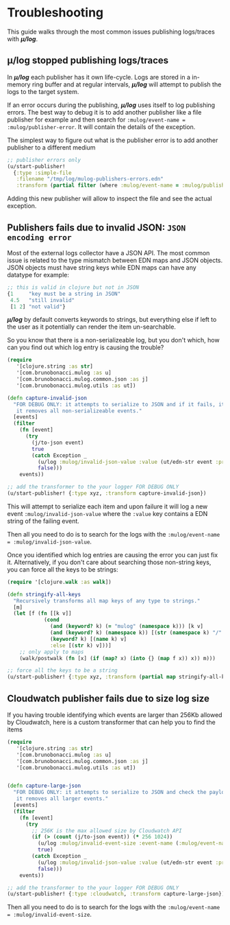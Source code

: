 # Troubleshooting

This guide walks through the most common issues publishing logs/traces with ***μ/log***.


## μ/log stopped publishing logs/traces

In ***μ/log*** each publisher has it own life-cycle. Logs are stored in a in-memory ring buffer
and at regular intervals, ***μ/log*** will attempt to publish the logs to the target system.

If an error occurs during the publishing, ***μ/log*** uses itself to log publishing errors. The best way to debug it is to add another publisher like a file publisher for example and then search for `:mulog/event-name = :mulog/publisher-error`. It will contain the details of the exception.

The simplest way to figure out what is the publisher error is to add another publisher to a different medium

```clojure
;; publisher errors only
(u/start-publisher!
  {:type :simple-file
   :filename "/tmp/log/mulog-publishers-errors.edn"
   :transform (partial filter (where :mulog/event-name = :mulog/publisher-error))})
```

Adding this new publisher will allow to inspect the file and see the actual exception.


## Publishers fails due to invalid JSON: `JSON encoding error`

Most of the external logs collector have a JSON API. The most common issue is related to the type mismatch between EDN maps and JSON objects.
JSON objects must have string keys while EDN maps can have any datatype for example:

```clojure
;; this is valid in clojure but not in JSON
{1     "key must be a string in JSON"
 4.5   "still invalid"
 [1 2] "not valid"}
```

***μ/log*** by default converts keywords to strings, but everything else if left to the user as it potentially can render the item un-searchable.

So you know that there is a non-serializeable log, but you don't which, how can you find out which log entry is causing the trouble?

```clojure
(require
   '[clojure.string :as str]
   '[com.brunobonacci.mulog :as u]
   '[com.brunobonacci.mulog.common.json :as j]
   '[com.brunobonacci.mulog.utils :as ut])

(defn capture-invalid-json
  "FOR DEBUG ONLY: it attempts to serialize to JSON and if it fails, it logs the reason.
   it removes all non-serializeable events."
  [events]
  (filter
    (fn [event]
      (try
        (j/to-json event)
        true
        (catch Exception _
          (u/log :mulog/invalid-json-value :value (ut/edn-str event :pretty? true))
          false)))
    events))

;; add the transformer to the your logger FOR DEBUG ONLY
(u/start-publisher! {:type xyz, :transform capture-invalid-json})
```

This will attempt to serialize each item and upon failure it will log a new event `:mulog/invalid-json-value` where the `:value` key
contains a EDN string of the failing event.

Then all you need to do is to search for the logs with the `:mulog/event-name = :mulog/invalid-json-value`.

Once you identified which log entries are causing the error you can just fix it.
Alternatively, if you don't care about searching those non-string keys, you can force all the keys to be strings:

```clojure
(require '[clojure.walk :as walk])

(defn stringify-all-keys
  "Recursively transforms all map keys of any type to strings."
  [m]
  (let [f (fn [[k v]]
            (cond
              (and (keyword? k) (= "mulog" (namespace k))) [k v]
              (and (keyword? k) (namespace k)) [(str (namespace k) "/" (name k)) v]
              (keyword? k) [(name k) v]
              :else [(str k) v]))]
    ;; only apply to maps
    (walk/postwalk (fn [x] (if (map? x) (into {} (map f x)) x)) m)))

;; force all the keys to be a string
(u/start-publisher! {:type xyz, :transform (partial map stringify-all-keys)})
```


## Cloudwatch publisher fails due to size log size

If you having trouble identifying which events are larger than 256Kb allowed by Cloudwatch,
here is a custom transformer that can help you to find the items

```clojure
(require
   '[clojure.string :as str]
   '[com.brunobonacci.mulog :as u]
   '[com.brunobonacci.mulog.common.json :as j]
   '[com.brunobonacci.mulog.utils :as ut])


(defn capture-large-json
  "FOR DEBUG ONLY: it attempts to serialize to JSON and check the payload size.
   it removes all larger events."
  [events]
  (filter
    (fn [event]
      (try
        ;; 256K is the max allowed size by Cloudwatch API
        (if (> (count (j/to-json event)) (* 256 1024))
          (u/log :mulog/invalid-event-size :event-name (:mulog/event-name event))
          true)
        (catch Exception _
          (u/log :mulog/invalid-json-value :value (ut/edn-str event :pretty? true))
          false)))
    events))

;; add the transformer to the your logger FOR DEBUG ONLY
(u/start-publisher! {:type :cloudwatch, :transform capture-large-json})
```

Then all you need to do is to search for the logs with the `:mulog/event-name = :mulog/invalid-event-size`.
